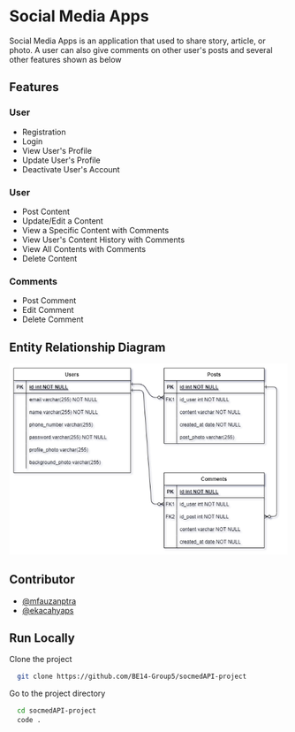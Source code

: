 
# Social Media Apps

Social Media Apps is an application that used to share story, 
article, or photo. A user can also give comments on other user's posts and several other features shown as below



## Features

### User

- Registration
- Login
- View User's Profile
- Update User's Profile
- Deactivate User's Account


### User

- Post Content
- Update/Edit a Content
- View a Specific Content with Comments
- View User's Content History with Comments
- View All Contents with Comments
- Delete Content

### Comments

- Post Comment
- Edit Comment
- Delete Comment


## Entity Relationship Diagram

![ERD](https://raw.githubusercontent.com/BE14-Group5/socmedAPI-project/main/ERD-socmedAPI.png)


## Contributor

- [@mfauzanptra](https://github.com/mfauzanptra)
- [@ekacahyaps](https://github.com/ekacahyaps)


## Run Locally

Clone the project

```bash
  git clone https://github.com/BE14-Group5/socmedAPI-project
```

Go to the project directory

```bash
  cd socmedAPI-project
  code .
```

